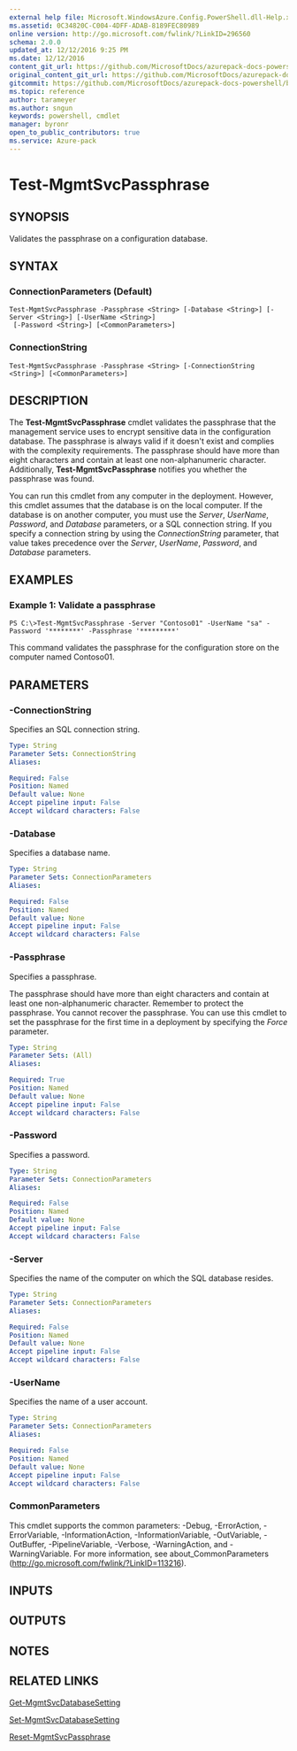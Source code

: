```yaml
---
external help file: Microsoft.WindowsAzure.Config.PowerShell.dll-Help.xml
ms.assetid: 0C34820C-C004-4DFF-ADAB-8189FEC80989
online version: http://go.microsoft.com/fwlink/?LinkID=296560
schema: 2.0.0
updated_at: 12/12/2016 9:25 PM
ms.date: 12/12/2016
content_git_url: https://github.com/MicrosoftDocs/azurepack-docs-powershell/blob/live/AzurePack-cmdlets/Configuration/v1.0/Test-MgmtSvcPassphrase.md
original_content_git_url: https://github.com/MicrosoftDocs/azurepack-docs-powershell/blob/live/AzurePack-cmdlets/Configuration/v1.0/Test-MgmtSvcPassphrase.md
gitcommit: https://github.com/MicrosoftDocs/azurepack-docs-powershell/blob/b83cde31c8e8df3140400b62cc6698cfc8f37a47/AzurePack-cmdlets/Configuration/v1.0/Test-MgmtSvcPassphrase.md
ms.topic: reference
author: tarameyer
ms.author: sngun
keywords: powershell, cmdlet
manager: byronr
open_to_public_contributors: true
ms.service: Azure-pack
---
```


# Test-MgmtSvcPassphrase

## SYNOPSIS
Validates the passphrase on a configuration database.

## SYNTAX

### ConnectionParameters (Default)
```
Test-MgmtSvcPassphrase -Passphrase <String> [-Database <String>] [-Server <String>] [-UserName <String>]
 [-Password <String>] [<CommonParameters>]
```

### ConnectionString
```
Test-MgmtSvcPassphrase -Passphrase <String> [-ConnectionString <String>] [<CommonParameters>]
```

## DESCRIPTION
The **Test-MgmtSvcPassphrase** cmdlet validates the passphrase that the management service uses to encrypt sensitive data in the configuration database.
The passphrase is always valid if it doesn't exist and complies with the complexity requirements.
The passphrase should have more than eight characters and contain at least one non-alphanumeric character.
Additionally, **Test-MgmtSvcPassphrase** notifies you whether the passphrase was found.

You can run this cmdlet from any computer in the deployment.
However, this cmdlet assumes that the database is on the local computer.
If the database is on another computer, you must use the *Server*, *UserName*, *Password*, and *Database* parameters, or a SQL connection string.
If you specify a connection string by using the *ConnectionString* parameter, that value takes precedence over the *Server*, *UserName*, *Password*, and *Database* parameters.

## EXAMPLES

### Example 1: Validate a passphrase
```
PS C:\>Test-MgmtSvcPassphrase -Server "Contoso01" -UserName "sa" -Password '********' -Passphrase '*********'
```

This command validates the passphrase for the configuration store on the computer named Contoso01.

## PARAMETERS

### -ConnectionString
Specifies an SQL connection string.

```yaml
Type: String
Parameter Sets: ConnectionString
Aliases: 

Required: False
Position: Named
Default value: None
Accept pipeline input: False
Accept wildcard characters: False
```

### -Database
Specifies a database name.

```yaml
Type: String
Parameter Sets: ConnectionParameters
Aliases: 

Required: False
Position: Named
Default value: None
Accept pipeline input: False
Accept wildcard characters: False
```

### -Passphrase
Specifies a passphrase.

The passphrase should have more than eight characters and contain at least one non-alphanumeric character.
Remember to protect the passphrase.
You cannot recover the passphrase.
You can use this cmdlet to set the passphrase for the first time in a deployment by specifying the *Force* parameter.

```yaml
Type: String
Parameter Sets: (All)
Aliases: 

Required: True
Position: Named
Default value: None
Accept pipeline input: False
Accept wildcard characters: False
```

### -Password
Specifies a password.

```yaml
Type: String
Parameter Sets: ConnectionParameters
Aliases: 

Required: False
Position: Named
Default value: None
Accept pipeline input: False
Accept wildcard characters: False
```

### -Server
Specifies the name of the computer on which the SQL database resides.

```yaml
Type: String
Parameter Sets: ConnectionParameters
Aliases: 

Required: False
Position: Named
Default value: None
Accept pipeline input: False
Accept wildcard characters: False
```

### -UserName
Specifies the name of a user account.

```yaml
Type: String
Parameter Sets: ConnectionParameters
Aliases: 

Required: False
Position: Named
Default value: None
Accept pipeline input: False
Accept wildcard characters: False
```

### CommonParameters
This cmdlet supports the common parameters: -Debug, -ErrorAction, -ErrorVariable, -InformationAction, -InformationVariable, -OutVariable, -OutBuffer, -PipelineVariable, -Verbose, -WarningAction, and -WarningVariable. For more information, see about_CommonParameters (http://go.microsoft.com/fwlink/?LinkID=113216).

## INPUTS

## OUTPUTS

## NOTES

## RELATED LINKS

[Get-MgmtSvcDatabaseSetting](xref:Configuration/v1.0/Get-MgmtSvcDatabaseSetting.md)

[Set-MgmtSvcDatabaseSetting](xref:Configuration/v1.0/Set-MgmtSvcDatabaseSetting.md)

[Reset-MgmtSvcPassphrase](xref:Configuration/v1.0/Reset-MgmtSvcPassphrase.md)


